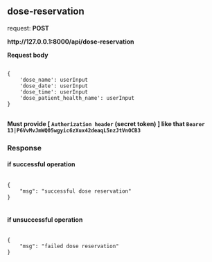 ## dose-reservation

request: <strong> POST </strong>

<strong>
  http://127.0.0.1:8000/api/dose-reservation
</strong>

<strong> Request body </strong>

<pre>
<code>
{
    'dose_name': userInput
    'dose_date': userInput
    'dose_time': userInput
    'dose_patient_health_name': userInput
}
</code>
</pre>
<strong> Must provide [ <code>Autherization header</code> (secret token) ] like that <code>Bearer 13|P6VvMvJmWQ05wgyic6zXux42deaqL5nzJtVnOCB3</code> </strong>


### Response 
#### if successful operation
<pre>
<code>
{
    "msg": "successful dose reservation"
}
</code>
</pre>
#### if unsuccessful operation
<pre>
<code>
{
    "msg": "failed dose reservation"
}
</code>
</pre>
